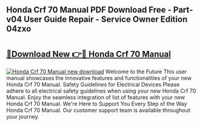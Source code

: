 ## Honda Crf 70 Manual PDF Download Free - Part-v04 User Guide Repair - Service Owner Edition 04zxo

# <h2><a href="http://bc98144.oget.top/?id=Honda+Crf+70+Manual">🔗Download New 👉🔴 Honda Crf 70 Manual</a></h2>

[![Honda Crf 70 Manual new download](https://i.imgur.com/5g1atiW.png)](http://bc98144.oget.top/?id=Honda+Crf+70+Manual)
Welcome to the Future This user manual showcases the innovative features and functionalities of your new Honda Crf 70 Manual. Safety Guidelines for Electrical Devices Please adhere to all electrical safety guidelines when using your new Honda Crf 70 Manual. Enjoy the seamless integration of list of features with your new Honda Crf 70 Manual. We're Here to Support You Every Step of the Way Honda Crf 70 Manual. Our customer support team is available throughout your journey.
